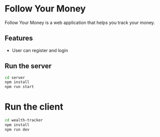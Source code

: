 # Follow Your Money

Follow Your Money is a web application that helps you track your money.

## Features

- User can register and login

## Run the server

```bash
cd server
npm install
npm run start
```

# Run the client

```bash
cd wealth-tracker
npm install
npm run dev
```
